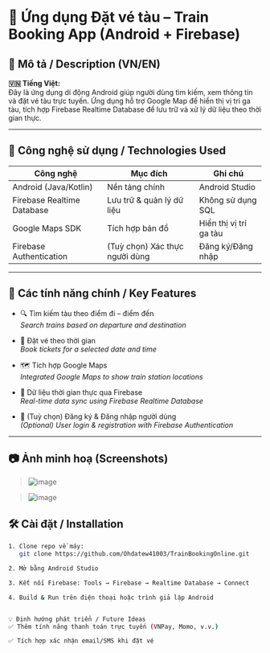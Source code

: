 # 📱 Ứng dụng Đặt vé tàu – Train Booking App (Android + Firebase)

## 📝 Mô tả / Description (VN/EN)

**🇻🇳 Tiếng Việt:**  
Đây là ứng dụng di động Android giúp người dùng tìm kiếm, xem thông tin và đặt vé tàu trực tuyến. Ứng dụng hỗ trợ Google Map để hiển thị vị trí ga tàu, tích hợp Firebase Realtime Database để lưu trữ và xử lý dữ liệu theo thời gian thực.

---

## 🔧 Công nghệ sử dụng / Technologies Used

| Công nghệ | Mục đích | Ghi chú |
|----------|----------|--------|
| Android (Java/Kotlin) | Nền tảng chính | Android Studio |
| Firebase Realtime Database | Lưu trữ & quản lý dữ liệu | Không sử dụng SQL |
| Google Maps SDK | Tích hợp bản đồ | Hiển thị vị trí ga tàu |
| Firebase Authentication | (Tuỳ chọn) Xác thực người dùng | Đăng ký/Đăng nhập |

---

## 🚀 Các tính năng chính / Key Features

- 🔍 Tìm kiếm tàu theo điểm đi – điểm đến  
  *Search trains based on departure and destination*

- 📅 Đặt vé theo thời gian  
  *Book tickets for a selected date and time*

- 🗺️ Tích hợp Google Maps  
  *Integrated Google Maps to show train station locations*

- 🔄 Dữ liệu thời gian thực qua Firebase  
  *Real-time data sync using Firebase Realtime Database*

- 🔐 (Tuỳ chọn) Đăng ký & Đăng nhập người dùng  
  *(Optional) User login & registration with Firebase Authentication*

---

## 📷 Ảnh minh hoạ (Screenshots)

>![image](https://github.com/user-attachments/assets/b62e8a79-592a-4688-bcc6-f74b6b34a7ab)

> ![image](https://github.com/user-attachments/assets/b4378c12-e4df-40c6-b10c-921656783b8c)


## 🛠️ Cài đặt / Installation

```bash
1. Clone repo về máy:
   git clone https://github.com/Ohdatew41003/TrainBookingOnline.git

2. Mở bằng Android Studio

3. Kết nối Firebase: Tools → Firebase → Realtime Database → Connect

4. Build & Run trên điện thoại hoặc trình giả lập Android


💡 Định hướng phát triển / Future Ideas
✅ Thêm tính năng thanh toán trực tuyến (VNPay, Momo, v.v.)

✅ Tích hợp xác nhận email/SMS khi đặt vé

